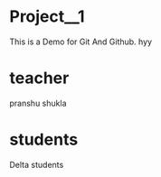 # Project__1
This is a Demo for Git And Github.
hyy
# teacher 
pranshu shukla

# students 
Delta students